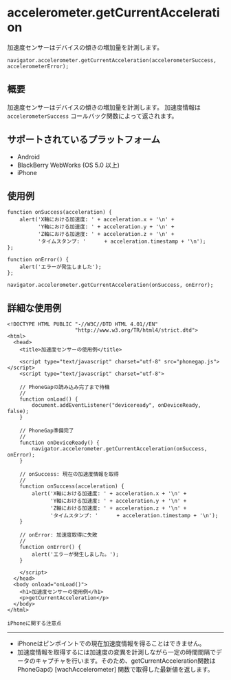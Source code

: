 accelerometer.getCurrentAcceleration
====================================

加速度センサーはデバイスの傾きの増加量を計測します。

    navigator.accelerometer.getCurrentAcceleration(accelerometerSuccess, accelerometerError);

概要
-----------

加速度センサーはデバイスの傾きの増加量を計測します。
加速度情報は `accelerometerSuccess` コールバック関数によって返されます。


サポートされているプラットフォーム
-------------------

- Android
- BlackBerry WebWorks (OS 5.0 以上)
- iPhone

使用例
-------------

    function onSuccess(acceleration) {
        alert('X軸における加速度: ' + acceleration.x + '\n' +
              'Y軸における加速度: ' + acceleration.y + '\n' +
              'Z軸における加速度: ' + acceleration.z + '\n' +
              'タイムスタンプ: '      + acceleration.timestamp + '\n');
    };

    function onError() {
        alert('エラーが発生しました');
    };

    navigator.accelerometer.getCurrentAcceleration(onSuccess, onError);

詳細な使用例
------------

    <!DOCTYPE HTML PUBLIC "-//W3C//DTD HTML 4.01//EN"
                          "http://www.w3.org/TR/html4/strict.dtd">
    <html>
      <head>
        <title>加速度センサーの使用例</title>

        <script type="text/javascript" charset="utf-8" src="phonegap.js"></script>
        <script type="text/javascript" charset="utf-8">

        // PhoneGapの読み込み完了まで待機
        //
        function onLoad() {
            document.addEventListener("deviceready", onDeviceReady, false);
        }

        // PhoneGap準備完了
        //
        function onDeviceReady() {
            navigator.accelerometer.getCurrentAcceleration(onSuccess, onError);
        }
    
        // onSuccess: 現在の加速度情報を取得
        //
        function onSuccess(acceleration) {
            alert('X軸における加速度: ' + acceleration.x + '\n' +
                  'Y軸における加速度: ' + acceleration.y + '\n' +
                  'Z軸における加速度: ' + acceleration.z + '\n' +
                  'タイムスタンプ: '      + acceleration.timestamp + '\n');
        }
    
        // onError: 加速度取得に失敗
        //
        function onError() {
            alert('エラーが発生しました。');
        }

        </script>
      </head>
      <body onload="onLoad()">
        <h1>加速度センサーの使用例</h1>
        <p>getCurrentAcceleration</p>
      </body>
    </html>
	
	iPhoneに関する注意点
-------------

- iPhoneはピンポイントでの現在加速度情報を得ることはできません。
- 加速度情報を取得するには加速度の変異を計測しながら一定の時間間隔でデータのキャプチャを行います。そのため、getCurrentAcceleration関数はPhoneGapの [wachAccelerometer] 関数で取得した最新値を返します。